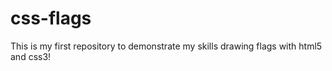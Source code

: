 # css-flags
This is my first repository to demonstrate my skills drawing flags with html5 and css3!
